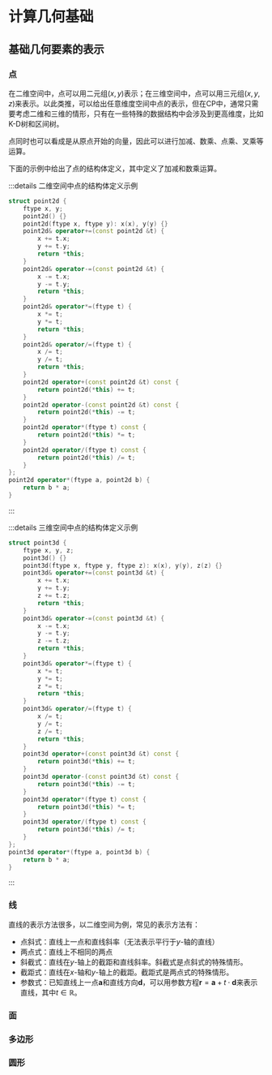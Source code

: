 # 计算几何基础

## 基础几何要素的表示

### 点

在二维空间中，点可以用二元组$(x,y)$表示；在三维空间中，点可以用三元组$(x,y,z)$来表示。以此类推，可以给出任意维度空间中点的表示，但在CP中，通常只需要考虑二维和三维的情形，只有在一些特殊的数据结构中会涉及到更高维度，比如K-D树和区间树。

点同时也可以看成是从原点开始的向量，因此可以进行加减、数乘、点乘、叉乘等运算。

下面的示例中给出了点的结构体定义，其中定义了加减和数乘运算。

:::details 二维空间中点的结构体定义示例

```cpp
struct point2d {
    ftype x, y;
    point2d() {}
    point2d(ftype x, ftype y): x(x), y(y) {}
    point2d& operator+=(const point2d &t) {
        x += t.x;
        y += t.y;
        return *this;
    }
    point2d& operator-=(const point2d &t) {
        x -= t.x;
        y -= t.y;
        return *this;
    }
    point2d& operator*=(ftype t) {
        x *= t;
        y *= t;
        return *this;
    }
    point2d& operator/=(ftype t) {
        x /= t;
        y /= t;
        return *this;
    }
    point2d operator+(const point2d &t) const {
        return point2d(*this) += t;
    }
    point2d operator-(const point2d &t) const {
        return point2d(*this) -= t;
    }
    point2d operator*(ftype t) const {
        return point2d(*this) *= t;
    }
    point2d operator/(ftype t) const {
        return point2d(*this) /= t;
    }
};
point2d operator*(ftype a, point2d b) {
    return b * a;
}
```

:::

:::details 三维空间中点的结构体定义示例

```cpp
struct point3d {
    ftype x, y, z;
    point3d() {}
    point3d(ftype x, ftype y, ftype z): x(x), y(y), z(z) {}
    point3d& operator+=(const point3d &t) {
        x += t.x;
        y += t.y;
        z += t.z;
        return *this;
    }
    point3d& operator-=(const point3d &t) {
        x -= t.x;
        y -= t.y;
        z -= t.z;
        return *this;
    }
    point3d& operator*=(ftype t) {
        x *= t;
        y *= t;
        z *= t;
        return *this;
    }
    point3d& operator/=(ftype t) {
        x /= t;
        y /= t;
        z /= t;
        return *this;
    }
    point3d operator+(const point3d &t) const {
        return point3d(*this) += t;
    }
    point3d operator-(const point3d &t) const {
        return point3d(*this) -= t;
    }
    point3d operator*(ftype t) const {
        return point3d(*this) *= t;
    }
    point3d operator/(ftype t) const {
        return point3d(*this) /= t;
    }
};
point3d operator*(ftype a, point3d b) {
    return b * a;
}
```

:::

### 线

直线的表示方法很多，以二维空间为例，常见的表示方法有：

- 点斜式：直线上一点和直线斜率（无法表示平行于$y$-轴的直线）
- 两点式：直线上不相同的两点
- 斜截式：直线在$y$-轴上的截距和直线斜率。斜截式是点斜式的特殊情形。
- 截距式：直线在$x$-轴和$y$-轴上的截距。截距式是两点式的特殊情形。
- 参数式：已知直线上一点$\mathbf{a}$和直线方向$\mathbf{d}$，可以用参数方程$\mathbf{r}=\mathbf{a}+t\cdot\mathbf{d}$来表示直线，其中$t\in\mathbb{R}$。

### 面

### 多边形

### 圆形
